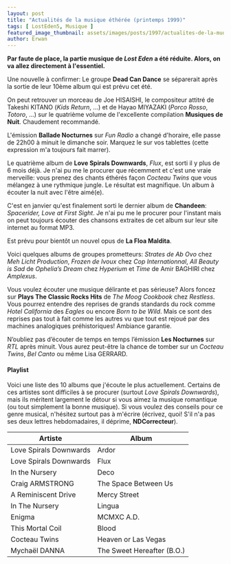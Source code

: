```yaml
---
layout: post
title: "Actualités de la musique éthérée (printemps 1999)"
tags: [ LostEden5, Musique ]
featured_image_thumbnail: assets/images/posts/1997/actualites-de-la-muqiue-etheree-en-1997.jpg
author: Erwan
---
```


**Par faute de place, la partie musique de *Lost Eden* a été réduite. Alors, on va allez directement à l'essentiel.**

Une nouvelle à confirmer: Le groupe **Dead Can Dance** se séparerait après la sortie de leur 10ème album qui est prévu cet été.

On peut retrouver un morceau de Joe HISAISHI, le compositeur attitré de Takeshi KITANO (*Kids Return*, ...) et de Hayao MIYAZAKI (*Porco Rosso*, *Totoro*, ...) sur le quatrième volume de l'excellente compilation **Musiques de Nuit**. Chaudement recommandé.

L'émission **Ballade Nocturnes** sur *Fun Radio* a changé d'horaire, elle passe de 22h00 à minuit le dimanche soir. Marquez le sur vos tablettes (cette expression m'a toujours fait marrer).

Le quatrième album de **Love Spirals Downwards**, *Flux*, est sorti il y plus de 6 mois déjà. Je n'ai pu me le procurer que récemment et c'est une vraie merveille: vous prenez des chants éthérés façon *Cocteau Twins* que vous mélangez à une rythmique jungle. Le résultat est magnifique. Un album à écouter la nuit avec l'être aimé(e).

C'est en janvier qu'est finalement sorti le dernier album de **Chandeen**: *Spacerider, Love at First Sight*. Je n'ai pu me le procurer pour l'instant mais on peut toujours écouter des chansons extraites de cet album sur leur site internet au format MP3.

Est prévu pour bientôt un nouvel opus de **La Floa Maldita**.

Voici quelques albums de groupes prometteurs: *Strates de Ab Ovo* chez *Meh Licht Production*, *Frozen de Ivoux* chez *Cop Internationnal*, *All Beauty is Sad* de *Ophelia’s Dream* chez *Hyperium* et *Time* de Amir BAGHIRI chez *Amplexus*.

Vous voulez écouter une musique délirante et pas sérieuse? Alors foncez sur **Plays The Classic Rocks Hits** de *The Moog Cookbook* chez *Restless*. Vous pourrez entendre des reprises de grands standards du rock comme *Hotel California* des *Eagles* ou encore *Born to be Wild*. Mais ce sont des reprises pas tout à fait comme les autres vu que tout est rejoué par des machines analogiques préhistoriques! Ambiance garantie.

N’oubliez pas d’écouter de temps en temps l’émission **Les Nocturnes** sur *RTL* après minuit. Vous aurez peut-être la chance de tomber sur un *Cocteau Twins*, *Bel Canto* ou même Lisa GERRARD.

#### Playlist

Voici une liste des 10 albums que j'écoute le plus actuellement. Certains de ces artistes sont difficiles à se procurer (surtout *Love Spirals Downwards*), mais ils méritent largement le détour si vous aimez la musique romantique (ou tout simplement la bonne musique). Si vous voulez des conseils pour ce genre musical, n'hésitez surtout pas à m'écrire (écrivez, quoi! S'il n'a pas ses deux lettres hebdomadaires, il déprime, **NDCorrecteur**).


<table>
<thead>
<tr>
   <th>Artiste</th>
   <th>Album</th>
  </tr>
</thead>
 <tbody>
  <tr>
   <td>Love Spirals Downwards</td>
   <td>Ardor</td>
  </tr>
   <tr>
   <td>Love Spirals Downwards</td>
   <td>Flux</td>
  </tr>
  <tr>
   <td>In the Nursery</td>
   <td>Deco</td>
  </tr>
  <tr>
   <td>Craig ARMSTRONG</td>
   <td>The Space Between Us</td>
  </tr>
  <tr>
   <td>A Reminiscent Drive</td>
   <td>Mercy Street</td>
  </tr>
  <tr>
   <td>In The Nursery</td>
   <td>Lingua</td>
  </tr>
  <tr>
   <td>Enigma</td>
   <td>MCMXC A.D.</td>
  </tr>
  <tr>
   <td>This Mortal Coil</td>
   <td>Blood</td>
  </tr>
  <tr>
   <td>Cocteau Twins</td>
   <td>Heaven or Las Vegas</td>
  </tr>
  <tr>
   <td>Mychaël DANNA</td>
   <td>The Sweet Hereafter (B.O.)</td>
  </tr>
 </tbody>
</table>